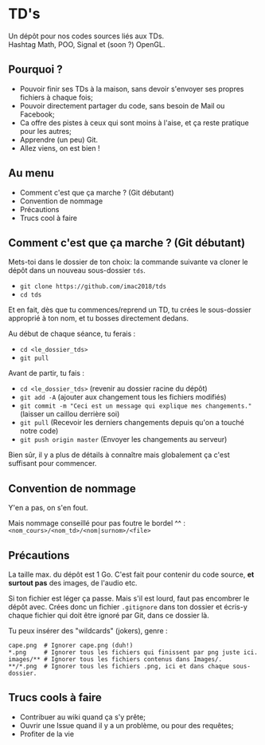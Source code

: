 # TD's
Un dépôt pour nos codes sources liés aux TDs.  
Hashtag Math, POO, Signal et (soon ?) OpenGL.

## Pourquoi ?
- Pouvoir finir ses TDs à la maison, sans devoir s'envoyer ses propres fichiers à chaque fois;
- Pouvoir directement partager du code, sans besoin de Mail ou Facebook;
- Ca offre des pistes à ceux qui sont moins à l'aise, et ça reste pratique pour les autres;
- Apprendre (un peu) Git.
- Allez viens, on est bien !

## Au menu
- Comment c'est que ça marche ? (Git débutant)
- Convention de nommage
- Précautions
- Trucs cool à faire

## Comment c'est que ça marche ? (Git débutant)
Mets-toi dans le dossier de ton choix: la commande suivante va cloner le dépôt dans un nouveau sous-dossier `tds`.
- `git clone https://github.com/imac2018/tds`
- `cd tds`

Et en fait, dès que tu commences/reprend un TD, tu crées le sous-dossier approprié à ton nom, et tu bosses directement dedans.

Au début de chaque séance, tu ferais :
- `cd <le_dossier_tds>`
- `git pull`

Avant de partir, tu fais :
- `cd <le_dossier_tds>` (revenir au dossier racine du dépôt)
- `git add -A` (ajouter aux changement tous les fichiers modifiés)
- `git commit -m "Ceci est un message qui explique mes changements."` (laisser un caillou derrière soi)
- `git pull` (Recevoir les derniers changements depuis qu'on a touché notre code)
- `git push origin master` (Envoyer les changements au serveur)

Bien sûr, il y a plus de détails à connaître mais globalement ça c'est suffisant pour commencer.

## Convention de nommage
Y'en a pas, on s'en fout.

Mais nommage conseillé pour pas foutre le bordel ^^ : `<nom_cours>/<nom_td>/<nom|surnom>/<file>`

## Précautions
La taille max. du dépôt est 1 Go.
C'est fait pour contenir du code source, **et surtout pas** des images, de l'audio etc.

Si ton fichier est léger ça passe. Mais s'il est lourd, faut pas encombrer le dépôt avec.
Crées donc un fichier `.gitignore` dans ton dossier et écris-y chaque fichier qui doit être ignoré par Git, dans ce dossier là.

Tu peux insérer des "wildcards" (jokers), genre :
```.gitignore
cape.png  # Ignorer cape.png (duh!)
*.png     # Ignorer tous les fichiers qui finissent par png juste ici.
images/** # Ignorer tous les fichiers contenus dans Images/.
**/*.png  # Ignorer tous les fichiers .png, ici et dans chaque sous-dossier.
```

## Trucs cools à faire
- Contribuer au wiki quand ça s'y prête;
- Ouvrir une Issue quand il y a un problème, ou pour des requêtes;
- Profiter de la vie
